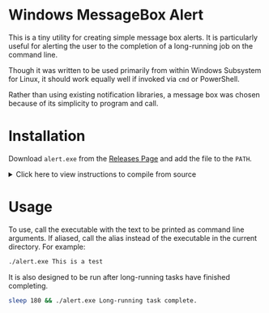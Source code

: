 # Windows MessageBox Alert

This is a tiny utility for creating simple message box alerts. It is
particularly useful for alerting the user to the completion of a long-running
job on the command line.

Though it was written to be used primarily from within Windows Subsystem for
Linux, it should work equally well if invoked via `cmd` or PowerShell.

Rather than using existing notification libraries, a message box was chosen
because of its simplicity to program and call.

# Installation

Download `alert.exe` from the [Releases
Page](https://github.com/jstrieb/msgbox-alert/releases/download/v0.1/alert.exe)
and add the file to the `PATH`.

<details>
<summary>Click here to view instructions to compile from source</summary>
The following steps are assumed to be run from within a Windows Subsytem for
Linux Bash environment with Microsoft Visual C Compiler (MSVC) executables on
the `PATH`. In particular, compilation is done with `cl.exe`, but would
probably work with Clang or MinGW if properly linked against `User32.lib`.

- Clone the repository.

  ```bash
  git clone git@github.com:jstrieb/msgbox-alert && cd msgbox-alert
  ```

- To compile the code and automatically add an alias to the current user's
  `~/.bashrc` file, run:

  ```bash
  make install
  ```

- By default, the program is aliased as `alert-win`. To use it, call

  ```bash
  alert-win This is a test
  ```

- To compile without adding an alias to the `~/.bashrc` file, simply call

  ```bash
  make
  ```
</details>

# Usage

To use, call the executable with the text to be printed as command line
arguments. If aliased, call the alias instead of the executable in the current
directory. For example:

```bash
./alert.exe This is a test
```

It is also designed to be run after long-running tasks have finished
completing.

```bash
sleep 180 && ./alert.exe Long-running task complete.
```
